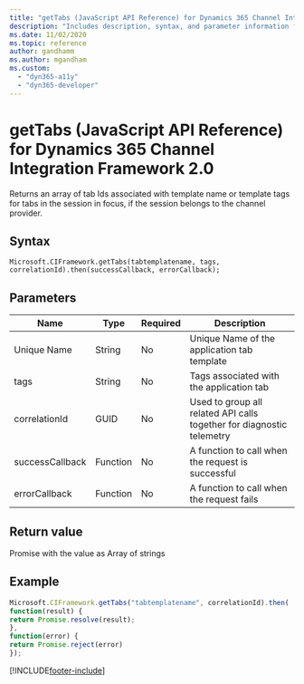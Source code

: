 ```yaml
---
title: "getTabs (JavaScript API Reference) for Dynamics 365 Channel Integration Framework 2.0 | MicrosoftDocs"
description: "Includes description, syntax, and parameter information for the getTabs method in JavaScript API Reference for Channel Integration Framework 2.0."
ms.date: 11/02/2020
ms.topic: reference
author: gandhamm
ms.author: mgandham
ms.custom: 
  - "dyn365-a11y"
  - "dyn365-developer"
---
```


# getTabs (JavaScript API Reference) for Dynamics 365 Channel Integration Framework 2.0


Returns an array of tab Ids associated with template name or template tags for tabs in the session in focus, if the session belongs to the channel provider.

## Syntax

`Microsoft.CIFramework.getTabs(tabtemplatename, tags, correlationId).then(successCallback, errorCallback);`

## Parameters

| **Name**        | **Type** | **Required** | **Description**                                                       |
|-----------------|----------|--------------|-----------------------------------------------------------------------|
| Unique Name     | String   | No           | Unique Name of the application tab template                           |
| tags            | String   | No           | Tags associated with the application tab                              |
| correlationId   | GUID     | No           | Used to group all related API calls together for diagnostic telemetry |
| successCallback | Function | No           | A function to call when the request is successful                     |
| errorCallback   | Function | No           | A function to call when the request fails                             |

## Return value

Promise with the value as Array of strings

## Example

```javascript
Microsoft.CIFramework.getTabs("tabtemplatename", correlationId).then(
function(result) {
return Promise.resolve(result);
},
function(error) {
return Promise.reject(error)
});
```


[!INCLUDE[footer-include](../../../../../includes/footer-banner.md)]
